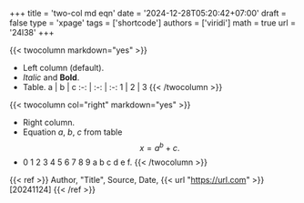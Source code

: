 +++
title = 'two-col md eqn'
date = '2024-12-28T05:20:42+07:00'
draft = false
type = 'xpage'
tags = ['shortcode']
authors = ['viridi']
math = true
url = '24l38'
+++
<!--more-->

{{< twocolumn markdown="yes" >}}
- Left column (default).
- *Italic* and **Bold**.
- Table.
a | b | c
:-: | :-: | :-:
1 | 2 | 3
{{< /twocolumn >}}

{{< twocolumn col="right" markdown="yes" >}}
- Right column.
- Equation $a$, $b$, $c$ from table
$$\tag{10}
x = a^b + c.
$$
- 0 1 2 3 4 5 6 7 8 9 a b c d e f. 
{{< /twocolumn >}}

{{< ref >}}
Author, "Title", Source, Date, {{< url "https://url.com" >}} [20241124]
{{< /ref >}}
